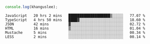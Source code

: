 ```js
console.log(khanguslee);
```

<!--START_SECTION:waka-->

```text
JavaScript   20 hrs 2 mins   ███████████████████▒░░░░░   77.07 %
TypeScript   4 hrs 50 mins   ████▓░░░░░░░░░░░░░░░░░░░░   18.60 %
JSON         42 mins         ▓░░░░░░░░░░░░░░░░░░░░░░░░   02.72 %
HTML         16 mins         ▒░░░░░░░░░░░░░░░░░░░░░░░░   01.04 %
Mustache     5 mins          ░░░░░░░░░░░░░░░░░░░░░░░░░   00.34 %
LESS         2 mins          ░░░░░░░░░░░░░░░░░░░░░░░░░   00.14 %
```

<!--END_SECTION:waka-->

<!--
**khanguslee/khanguslee** is a ✨ _special_ ✨ repository because its `README.md` (this file) appears on your GitHub profile.

Here are some ideas to get you started:

- 🔭 I’m currently working on ...
- 🌱 I’m currently learning ...
- 👯 I’m looking to collaborate on ...
- 🤔 I’m looking for help with ...
- 💬 Ask me about ...
- 📫 How to reach me: ...
- 😄 Pronouns: ...
- ⚡ Fun fact: ...
-->
